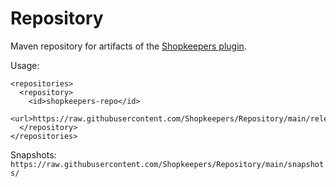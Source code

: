 # Repository

Maven repository for artifacts of the [Shopkeepers plugin](https://github.com/Shopkeepers/Shopkeepers).

Usage:

```
<repositories>
  <repository>
    <id>shopkeepers-repo</id>
    <url>https://raw.githubusercontent.com/Shopkeepers/Repository/main/releases/</url>
  </repository>
</repositories>
```

Snapshots: `https://raw.githubusercontent.com/Shopkeepers/Repository/main/snapshots/`
